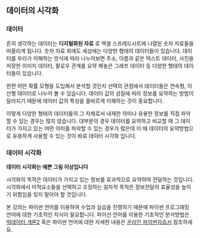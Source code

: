 ## 데이터의 시각화

### 데이터  

흔히 생각하는 데이터는  **디지털화된 자료** 로 엑셀 스프레드시트에 나열된 숫자 자료들을 떠올리게 됩니다.  숫자 자료 외에도 세상에는 다양한 형태의 데이터들이 있습니다. 
데이터를 우리가 이해하는 방식에 따라 나누어보면 주소, 이름과 같은 텍스트 데이터, 사진을 저장한 이미지 데이터, 팔로우 관계를 요약 해놓은 그래프 데이터 등 다양한 형태의 데이터들이 있습니다. 

한편 어떤 확률 모형을 도입해서 분석할 것인지 선택의 관점에서 데이터들은 연속형, 이산형 데이터로 나누어 볼 수 있습니다. 데이터 값의 성질에 따라 정보를 요약하는 방법이 달라지기 때문에 데이터 값의 특성을 올바르게 이해하는 것이 중요합니다.

이렇게 다양한 형태의 데이터들의 그 자체로서 내재한 의미나 유용한 정보를 직접 파악할 수 있는 경우는 많지 않습니다. 대부분의 경우 데이터를 요약하고 비교할 때 그 데이터가 가지고 있는 어떤 의미를 파악할 수 있는  경우가 많은데
이 때 데이터의 요약방법으로 유용하게 사용할 수 있는 것이 바로 데이터 시각화 입니다. 


### 데이터 시각화 

**데이터 시각화는 예쁜 그림 이상입니다**

시각화의 목적은 데이터가 가지고 있는 정보를 효과적으로 요약하여 전달하는 것입니다. 시각화에서 미적요소들을 선택하고 조정하는 일차적 목적은 정보전달의 효율성을 높이기 위함임을 잊지 말아야 할 것입니다. 

본 강의는 파이썬 언어를 이용하여 수업과 실습을 진행하기 때문에 파이썬 프로그래밍 언어에 대한 기초적인 지식이 필요합니다.  파이선 언어를 이용한 기초적인 분석방법은 [빅데이터 개론2](https://uos-bigdata.github.io/bigdatabook/intro.html) 혹은 파이썬 언어에 대한 자세한 내용은 [온라인 파이썬자습서](https://docs.python.org/ko/3.8/tutorial/index.html) 참조하세요. 
